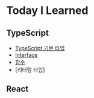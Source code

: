 # Today I Learned

## TypeScript
- [TypeScript 기본 타입](https://github.com/iheeya/TIL/blob/main/TypeScript/%EA%B8%B0%EB%B3%B8%ED%83%80%EC%9E%85.md)
- [Interface](https://github.com/iheeya/TIL/blob/main/TypeScript/%EC%9D%B8%ED%84%B0%ED%8E%98%EC%9D%B4%EC%8A%A4.md)
- [함수](https://github.com/iheeya/TIL/blob/main/TypeScript/%ED%95%A8%EC%88%98.md)
- [리터럴 타입]


## React